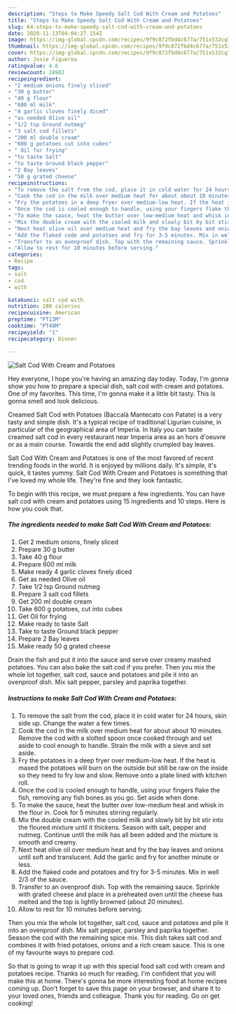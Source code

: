 ```yaml
---
description: "Steps to Make Speedy Salt Cod With Cream and Potatoes"
title: "Steps to Make Speedy Salt Cod With Cream and Potatoes"
slug: 64-steps-to-make-speedy-salt-cod-with-cream-and-potatoes
date: 2020-11-13T04:04:27.154Z
image: https://img-global.cpcdn.com/recipes/9f9c872fbd4c677a/751x532cq70/salt-cod-with-cream-and-potatoes-recipe-main-photo.jpg
thumbnail: https://img-global.cpcdn.com/recipes/9f9c872fbd4c677a/751x532cq70/salt-cod-with-cream-and-potatoes-recipe-main-photo.jpg
cover: https://img-global.cpcdn.com/recipes/9f9c872fbd4c677a/751x532cq70/salt-cod-with-cream-and-potatoes-recipe-main-photo.jpg
author: Josie Figueroa
ratingvalue: 4.6
reviewcount: 24982
recipeingredient:
- "2 medium onions finely sliced"
- "30 g butter"
- "40 g flour"
- "600 ml milk"
- "4 garlic cloves finely diced"
- "as needed Olive oil"
- "1/2 tsp Ground nutmeg"
- "3 salt cod fillets"
- "200 ml double cream"
- "600 g potatoes cut into cubes"
- " Oil for frying"
- "to taste Salt"
- "to taste Ground black pepper"
- "2 Bay leaves"
- "50 g grated cheese"
recipeinstructions:
- "To remove the salt from the cod, place it in cold water for 24 hours, skin side up. Change the water a few times."
- "Cook the cod in the milk over medium heat for about about 10 minutes. Remove the cod with a slotted spoon once cooked through and set aside to cool enough to handle. Strain the milk with a sieve and set aside."
- "Fry the potatoes in a deep fryer over medium-low heat. If the heat is maxed the potatoes will burn on the outside but still be raw on the inside so they need to fry low and slow. Remove onto a plate lined with kitchen roll."
- "Once the cod is cooled enough to handle, using your fingers flake the fish, removing any fish bones as you go. Set aside when done."
- "To make the sauce, heat the butter over low-medium heat and whisk in the flour in. Cook for 5 minutes stirring regularly."
- "Mix the double cream with the cooled milk and slowly bit by bit stir into the floured mixture until it thickens. Season with salt, pepper and nutmeg. Continue until the milk has all been added and the mixture is smooth and creamy."
- "Next heat olive oil over medium heat and fry the bay leaves and onions until soft and translucent. Add the garlic and fry for another minute or less."
- "Add the flaked code and potatoes and fry for 3-5 minutes. Mix in well 2/3 of the sauce."
- "Transfer to an ovenproof dish. Top with the remaining sauce. Sprinkle with grated cheese and place in a preheated oven until the cheese has melted and the top is lightly browned (about 20 minutes)."
- "Allow to rest for 10 minutes before serving."
categories:
- Recipe
tags:
- salt
- cod
- with

katakunci: salt cod with 
nutrition: 280 calories
recipecuisine: American
preptime: "PT13M"
cooktime: "PT48M"
recipeyield: "1"
recipecategory: Dinner

---
```



![Salt Cod With Cream and Potatoes](https://img-global.cpcdn.com/recipes/9f9c872fbd4c677a/751x532cq70/salt-cod-with-cream-and-potatoes-recipe-main-photo.jpg)

Hey everyone, I hope you're having an amazing day today. Today, I'm gonna show you how to prepare a special dish, salt cod with cream and potatoes. One of my favorites. This time, I'm gonna make it a little bit tasty. This is gonna smell and look delicious.

Creamed Salt Cod with Potatoes (Baccalà Mantecato con Patate) is a very tasty and simple dish. It&#39;s a typical recipe of traditional Ligurian cuisine, in particular of the geographical area of Imperia. In Italy you can taste creamed salt cod in every restaurant near Imperia area as an hors d&#39;oeuvre or as a main course. Towards the end add slightly crumpled bay leaves.

Salt Cod With Cream and Potatoes is one of the most favored of recent trending foods in the world. It is enjoyed by millions daily. It's simple, it's quick, it tastes yummy. Salt Cod With Cream and Potatoes is something that I've loved my whole life. They're fine and they look fantastic.


To begin with this recipe, we must prepare a few ingredients. You can have salt cod with cream and potatoes using 15 ingredients and 10 steps. Here is how you cook that.

<!--inarticleads1-->

##### The ingredients needed to make Salt Cod With Cream and Potatoes:

1. Get 2 medium onions, finely sliced
1. Prepare 30 g butter
1. Take 40 g flour
1. Prepare 600 ml milk
1. Make ready 4 garlic cloves finely diced
1. Get as needed Olive oil
1. Take 1/2 tsp Ground nutmeg
1. Prepare 3 salt cod fillets
1. Get 200 ml double cream
1. Take 600 g potatoes, cut into cubes
1. Get  Oil for frying
1. Make ready to taste Salt
1. Take to taste Ground black pepper
1. Prepare 2 Bay leaves
1. Make ready 50 g grated cheese


Drain the fish and put it into the sauce and serve over creamy mashed potatoes. You can also bake the salt cod if you prefer. Then you mix the whole lot together, salt cod, sauce and potatoes and pile it into an ovenproof dish. Mix salt pepper, parsley and paprika together. 

<!--inarticleads2-->

##### Instructions to make Salt Cod With Cream and Potatoes:

1. To remove the salt from the cod, place it in cold water for 24 hours, skin side up. Change the water a few times.
1. Cook the cod in the milk over medium heat for about about 10 minutes. Remove the cod with a slotted spoon once cooked through and set aside to cool enough to handle. Strain the milk with a sieve and set aside.
1. Fry the potatoes in a deep fryer over medium-low heat. If the heat is maxed the potatoes will burn on the outside but still be raw on the inside so they need to fry low and slow. Remove onto a plate lined with kitchen roll.
1. Once the cod is cooled enough to handle, using your fingers flake the fish, removing any fish bones as you go. Set aside when done.
1. To make the sauce, heat the butter over low-medium heat and whisk in the flour in. Cook for 5 minutes stirring regularly.
1. Mix the double cream with the cooled milk and slowly bit by bit stir into the floured mixture until it thickens. Season with salt, pepper and nutmeg. Continue until the milk has all been added and the mixture is smooth and creamy.
1. Next heat olive oil over medium heat and fry the bay leaves and onions until soft and translucent. Add the garlic and fry for another minute or less.
1. Add the flaked code and potatoes and fry for 3-5 minutes. Mix in well 2/3 of the sauce.
1. Transfer to an ovenproof dish. Top with the remaining sauce. Sprinkle with grated cheese and place in a preheated oven until the cheese has melted and the top is lightly browned (about 20 minutes).
1. Allow to rest for 10 minutes before serving.


Then you mix the whole lot together, salt cod, sauce and potatoes and pile it into an ovenproof dish. Mix salt pepper, parsley and paprika together. Season the cod with the remaining spice mix. This dish takes salt cod and combines it with fried potatoes, onions and a rich cream sauce. This is one of my favourite ways to prepare cod. 

So that is going to wrap it up with this special food salt cod with cream and potatoes recipe. Thanks so much for reading. I'm confident that you will make this at home. There's gonna be more interesting food at home recipes coming up. Don't forget to save this page on your browser, and share it to your loved ones, friends and colleague. Thank you for reading. Go on get cooking!
